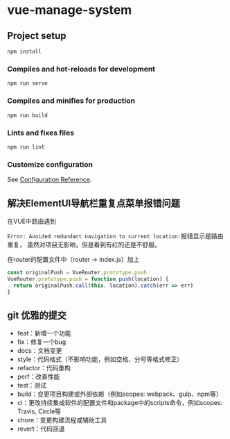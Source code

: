 <!--
 * @Author: Vimalakirti
 * @Date: 2020-06-18 23:35:21
 * @LastEditTime: 2020-06-20 15:02:33
 * @Description: 
 * @FilePath: \vue-manage-system\README.md
--> 
# vue-manage-system

## Project setup
```
npm install
```

### Compiles and hot-reloads for development
```
npm run serve
```

### Compiles and minifies for production
```
npm run build
```

### Lints and fixes files
```
npm run lint
```

### Customize configuration
See [Configuration Reference](https://cli.vuejs.org/config/).
## 解决ElementUI导航栏重复点菜单报错问题

在VUE中路由遇到

```Error: Avoided redundant navigation to current location:```报错显示是路由重复，
虽然对项目无影响，但是看到有红的还是不舒服。

在router的配置文件中（router -> index.js）加上
```js
const originalPush = VueRouter.prototype.push
VueRouter.prototype.push = function push(location) {
  return originalPush.call(this, location).catch(err => err)
}
```
## git 优雅的提交
- feat：新增一个功能
- fix：修复一个bug
- docs：文档变更
- style：代码格式（不影响功能，例如空格、分号等格式修正）
- refactor：代码重构
- perf：改善性能
- test：测试
- build：变更项目构建或外部依赖（例如scopes: webpack、gulp、npm等）
- ci：更改持续集成软件的配置文件和package中的scripts命令，例如scopes: Travis, Circle等
- chore：变更构建流程或辅助工具
- revert：代码回退